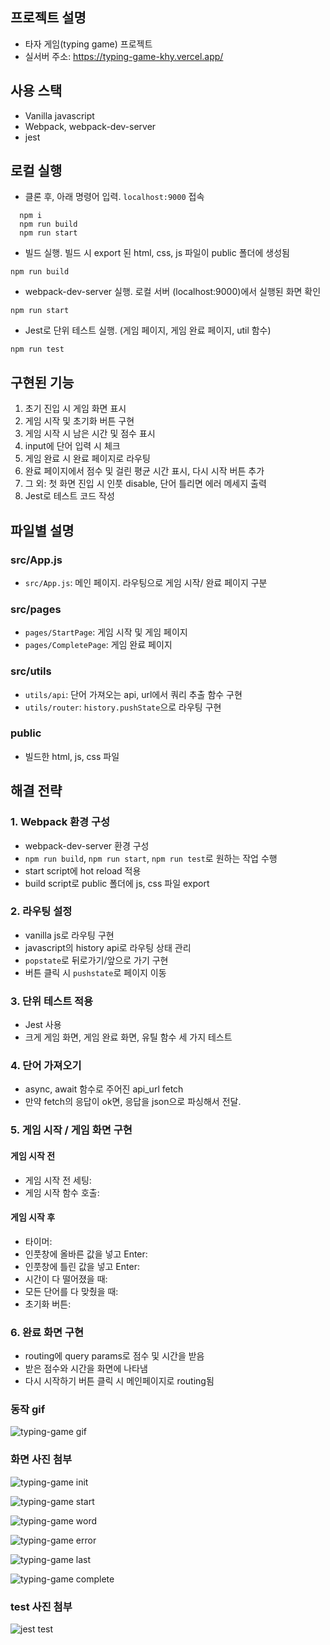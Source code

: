 ## 프로젝트 설명

- 타자 게임(typing game) 프로젝트
- 실서버 주소: https://typing-game-khy.vercel.app/

## 사용 스택

- Vanilla javascript
- Webpack, webpack-dev-server
- jest

## 로컬 실행

- 클론 후, 아래 명령어 입력. `localhost:9000` 접속

```
  npm i
  npm run build
  npm run start
```

- 빌드 실행. 빌드 시 export 된 html, css, js 파일이 public 폴더에 생성됨

```
npm run build
```

- webpack-dev-server 실행. 로컬 서버 (localhost:9000)에서 실행된 화면 확인

```
npm run start
```

- Jest로 단위 테스트 실행. (게임 페이지, 게임 완료 페이지, util 함수)

```
npm run test
```

## 구현된 기능

1. 초기 진입 시 게임 화면 표시
2. 게임 시작 및 초기화 버튼 구현
3. 게임 시작 시 남은 시간 및 점수 표시
4. input에 단어 입력 시 체크
5. 게임 완료 시 완료 페이지로 라우팅
6. 완료 페이지에서 점수 및 걸린 평균 시간 표시, 다시 시작 버튼 추가
7. 그 외: 첫 화면 진입 시 인풋 disable, 단어 틀리면 에러 메세지 출력
8. Jest로 테스트 코드 작성

## 파일별 설명

### src/App.js

- `src/App.js`: 메인 페이지. 라우팅으로 게임 시작/ 완료 페이지 구분

### src/pages

- `pages/StartPage`: 게임 시작 및 게임 페이지
- `pages/CompletePage`: 게임 완료 페이지

### src/utils

- `utils/api`: 단어 가져오는 api, url에서 쿼리 추출 함수 구현
- `utils/router`: `history.pushState`으로 라우팅 구현

### public

- 빌드한 html, js, css 파일

## 해결 전략

### 1. Webpack 환경 구성

- webpack-dev-server 환경 구성
- `npm run build`, `npm run start`, `npm run test`로 원하는 작업 수행
- start script에 hot reload 적용
- build script로 public 폴더에 js, css 파일 export

### 2. 라우팅 설정

- vanilla js로 라우팅 구현
- javascript의 history api로 라우팅 상태 관리
- `popstate`로 뒤로가기/앞으로 가기 구현
- 버튼 클릭 시 `pushstate`로 페이지 이동

### 3. 단위 테스트 적용

- Jest 사용
- 크게 게임 화면, 게임 완료 화면, 유틸 함수 세 가지 테스트

### 4. 단어 가져오기

- async, await 함수로 주어진 api_url fetch
- 만약 fetch의 응답이 ok면, 응답을 json으로 파싱해서 전달.

### 5. 게임 시작 / 게임 화면 구현

#### 게임 시작 전

- 게임 시작 전 세팅:
- 게임 시작 함수 호출:

#### 게임 시작 후

- 타이머:
- 인풋창에 올바른 값을 넣고 Enter:
- 인풋창에 틀린 값을 넣고 Enter:
- 시간이 다 떨어졌을 때:
- 모든 단어를 다 맞췄을 때:
- 초기화 버튼:

### 6. 완료 화면 구현

- routing에 query params로 점수 및 시간을 받음
- 받은 점수와 시간을 화면에 나타냄
- 다시 시작하기 버튼 클릭 시 메인페이지로 routing됨

### 동작 gif

![typing-game gif](https://user-images.githubusercontent.com/72732446/159172495-808c141e-f581-4c35-806b-b527b4703b50.gif)

### 화면 사진 첨부

![typing-game init](https://user-images.githubusercontent.com/72732446/159170602-b9887a33-6357-44d4-ac2e-dcd1ff829498.png)

![typing-game start](https://user-images.githubusercontent.com/72732446/159170609-54384716-d819-40ec-bce0-51162ee5bb88.png)

![typing-game word](https://user-images.githubusercontent.com/72732446/159170629-ac41bcca-c918-4db8-a465-6d1f3035175d.png)

![typing-game error](https://user-images.githubusercontent.com/72732446/159170648-f91a9385-6ef7-48cd-a28b-292106956fb3.png)

![typing-game last](https://user-images.githubusercontent.com/72732446/159170671-ae0bb78b-3780-4f37-a9b7-84a28184e211.png)

![typing-game complete](https://user-images.githubusercontent.com/72732446/159170677-ee5956ca-65fa-4119-b310-46859e7baef7.png)

### test 사진 첨부

![jest test](https://user-images.githubusercontent.com/72732446/159337197-c2a1ce4a-0a35-4c48-8226-4298d0ee81c9.png)
